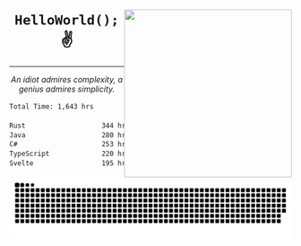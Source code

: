 <div text-align="center">
    <img src="https://i.imgur.com/h1q15Kt.gife" align="right" width="299" height="299">
    <h1 align="center"><code>HelloWorld();</code> ✌️</h1>
    <hr>
    <p align="center"><i>An idiot admires complexity, a genius admires simplicity.</i></p>
</div>

<!--START_SECTION:waka-->

```txt
Total Time: 1,643 hrs

Rust                   344 hrs 27 mins █████░░░░░░░░░░░░░░░░░░░░   19.72 %
Java                   280 hrs 22 mins ████░░░░░░░░░░░░░░░░░░░░░   16.05 %
C#                     253 hrs 12 mins ███▓░░░░░░░░░░░░░░░░░░░░░   14.49 %
TypeScript             220 hrs 21 mins ███░░░░░░░░░░░░░░░░░░░░░░   12.61 %
Svelte                 195 hrs 13 mins ██▓░░░░░░░░░░░░░░░░░░░░░░   11.18 %
```

<!--END_SECTION:waka-->

<picture>
  <source media="(prefers-color-scheme: dark)" srcset="https://raw.githubusercontent.com/Somfic/Somfic/main/github-contribution-grid-snake-dark.svg">
  <source media="(prefers-color-scheme: light)" srcset="https://raw.githubusercontent.com/Somfic/Somfic/main/github-contribution-grid-snake.svg">
  <img alt="github contribution grid snake animation" src="https://raw.githubusercontent.com/Somfic/Somfic/main/github-contribution-grid-snake.svg">
</picture>
